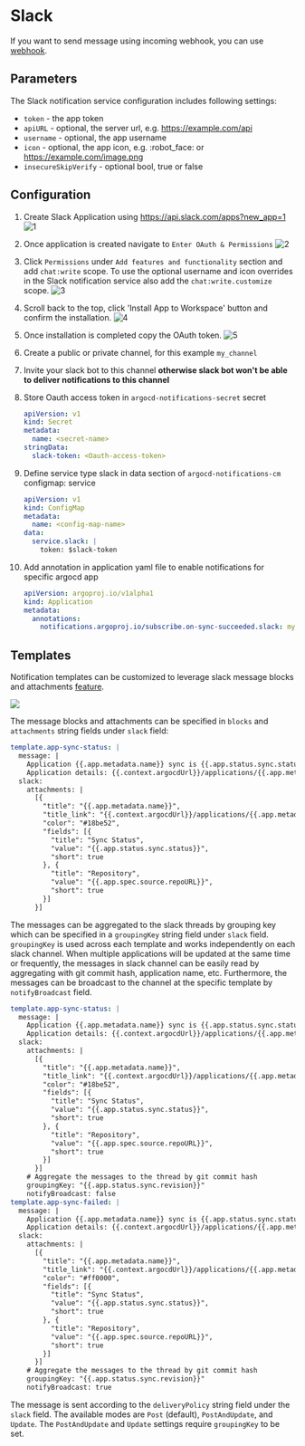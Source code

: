 # Slack

If you want to send message using incoming webhook, you can use [webhook](./webhook.md#send-slack).

## Parameters

The Slack notification service configuration includes following settings:

* `token` - the app token
* `apiURL` - optional, the server url, e.g. https://example.com/api
* `username` - optional, the app username
* `icon` - optional, the app icon, e.g. :robot_face: or https://example.com/image.png
* `insecureSkipVerify` - optional bool, true or false

## Configuration

1. Create Slack Application using https://api.slack.com/apps?new_app=1
![1](https://user-images.githubusercontent.com/426437/73604308-4cb0c500-4543-11ea-9092-6ca6bae21cbb.png)
1. Once application is created navigate to `Enter OAuth & Permissions`
![2](https://user-images.githubusercontent.com/426437/73604309-4d495b80-4543-11ea-9908-4dea403d3399.png)
1. Click `Permissions` under `Add features and functionality` section and add `chat:write` scope. To use the optional username and icon overrides in the Slack notification service also add the `chat:write.customize` scope.
![3](https://user-images.githubusercontent.com/426437/73604310-4d495b80-4543-11ea-8576-09cd91aea0e5.png)
1. Scroll back to the top, click 'Install App to Workspace' button and confirm the installation.
![4](https://user-images.githubusercontent.com/426437/73604311-4d495b80-4543-11ea-9155-9d216b20ec86.png)
1. Once installation is completed copy the OAuth token.
![5](https://user-images.githubusercontent.com/426437/73604312-4d495b80-4543-11ea-832b-a9d9d5e4bc29.png)

1. Create a public or private channel, for this example `my_channel`
1. Invite your slack bot to this channel **otherwise slack bot won't be able to deliver notifications to this channel**
1. Store Oauth access token in `argocd-notifications-secret` secret

    ```yaml
    apiVersion: v1
    kind: Secret
    metadata:
      name: <secret-name>
    stringData:
      slack-token: <Oauth-access-token>
    ```

1. Define service type slack in data section of `argocd-notifications-cm` configmap:
service
    ```yaml
    apiVersion: v1
    kind: ConfigMap
    metadata:
      name: <config-map-name>
    data:
      service.slack: |
        token: $slack-token
    ```

1. Add annotation in application yaml file to enable notifications for specific argocd app

    ```yaml
    apiVersion: argoproj.io/v1alpha1
    kind: Application
    metadata:
      annotations:
        notifications.argoproj.io/subscribe.on-sync-succeeded.slack: my_channel
    ```

## Templates

Notification templates can be customized to leverage slack message blocks and attachments
[feature](https://api.slack.com/messaging/composing/layouts).

![](https://user-images.githubusercontent.com/426437/72776856-6dcef880-3bc8-11ea-8e3b-c72df16ee8e6.png)

The message blocks and attachments can be specified in `blocks` and `attachments` string fields under `slack` field:

```yaml
template.app-sync-status: |
  message: |
    Application {{.app.metadata.name}} sync is {{.app.status.sync.status}}.
    Application details: {{.context.argocdUrl}}/applications/{{.app.metadata.name}}.
  slack:
    attachments: |
      [{
        "title": "{{.app.metadata.name}}",
        "title_link": "{{.context.argocdUrl}}/applications/{{.app.metadata.name}}",
        "color": "#18be52",
        "fields": [{
          "title": "Sync Status",
          "value": "{{.app.status.sync.status}}",
          "short": true
        }, {
          "title": "Repository",
          "value": "{{.app.spec.source.repoURL}}",
          "short": true
        }]
      }]
```

The messages can be aggregated to the slack threads by grouping key which can be specified in a `groupingKey` string field under `slack` field.
`groupingKey` is used across each template and works independently on each slack channel.
When multiple applications will be updated at the same time or frequently, the messages in slack channel can be easily read by aggregating with git commit hash, application name, etc.
Furthermore, the messages can be broadcast to the channel at the specific template by `notifyBroadcast` field.

```yaml
template.app-sync-status: |
  message: |
    Application {{.app.metadata.name}} sync is {{.app.status.sync.status}}.
    Application details: {{.context.argocdUrl}}/applications/{{.app.metadata.name}}.
  slack:
    attachments: |
      [{
        "title": "{{.app.metadata.name}}",
        "title_link": "{{.context.argocdUrl}}/applications/{{.app.metadata.name}}",
        "color": "#18be52",
        "fields": [{
          "title": "Sync Status",
          "value": "{{.app.status.sync.status}}",
          "short": true
        }, {
          "title": "Repository",
          "value": "{{.app.spec.source.repoURL}}",
          "short": true
        }]
      }]
    # Aggregate the messages to the thread by git commit hash
    groupingKey: "{{.app.status.sync.revision}}"
    notifyBroadcast: false
template.app-sync-failed: |
  message: |
    Application {{.app.metadata.name}} sync is {{.app.status.sync.status}}.
    Application details: {{.context.argocdUrl}}/applications/{{.app.metadata.name}}.
  slack:
    attachments: |
      [{
        "title": "{{.app.metadata.name}}",
        "title_link": "{{.context.argocdUrl}}/applications/{{.app.metadata.name}}",
        "color": "#ff0000",
        "fields": [{
          "title": "Sync Status",
          "value": "{{.app.status.sync.status}}",
          "short": true
        }, {
          "title": "Repository",
          "value": "{{.app.spec.source.repoURL}}",
          "short": true
        }]
      }]
    # Aggregate the messages to the thread by git commit hash
    groupingKey: "{{.app.status.sync.revision}}"
    notifyBroadcast: true
```

The message is sent according to the `deliveryPolicy` string field under the `slack` field. The available modes are `Post` (default), `PostAndUpdate`, and `Update`. The `PostAndUpdate` and `Update` settings require `groupingKey` to be set.

